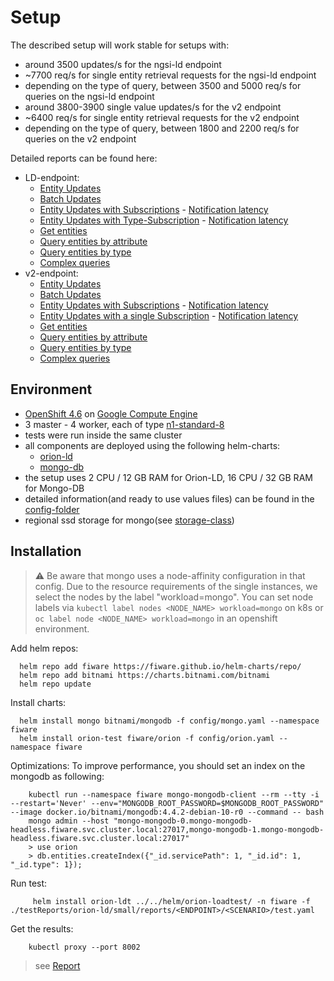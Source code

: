 # Setup

The described setup will work stable for setups with:
- around 3500 updates/s for the ngsi-ld endpoint 
-  ~7700 req/s for single entity retrieval requests for the ngsi-ld endpoint
- depending on the type of query, between 3500 and 5000 req/s for queries on the ngsi-ld endpoint
- around 3800-3900 single value updates/s for the v2 endpoint
- ~6400 req/s for single entity retrieval requests for the v2 endpoint
- depending on the type of query, between 1800 and 2200 req/s for queries on the v2 endpoint

Detailed reports can be found here:
* LD-endpoint:
    * [Entity Updates](https://fiware.github.io/load-tests/testReports/orion-ld/small/reports/ld/EntityUpdateSimulation/gatling-report.html) 
    * [Batch Updates](https://fiware.github.io/load-tests/testReports/orion-ld/small/reports/ld/BatchUpdateSimulation/gatling-report.html) 
    * [Entity Updates with Subscriptions](https://fiware.github.io/load-tests/testReports/orion-ld/small/reports/ld/EntityUpdateWithSubscriptionSimulation/gatling-report.html) - [Notification latency](reports/ld/EntityUpdateWithSubscriptionSimulation/grafana-report.png)
    * [Entity Updates with Type-Subscription](https://fiware.github.io/load-tests/testReports/orion-ld/small/reports/ld/EntityUpdateWithTypeSubscriptionSimulation/gatling-report.html) - [Notification latency](reports/ld/EntityUpdateWithTypeSubscriptionSimulation/grafana-report.png)
    * [Get entities](https://fiware.github.io/load-tests/testReports/orion-ld/small/reports/ld/GetSingleEntitiesSimulation/gatling-report.html) 
    * [Query entities by attribute](https://fiware.github.io/load-tests/testReports/orion-ld/small/reports/ld/QueryEntitiesByAttributeSimulation/gatling-report.html) 
    * [Query entities by type](https://fiware.github.io/load-tests/testReports/orion-ld/small/reports/ld/QueryEntitiesByTypeSimulation/gatling-report.html) 
    * [Complex queries](https://fiware.github.io/load-tests/testReports/orion-ld/small/reports/ld/ComplexQueryEntitiesByAttributeSimulation/gatling-report.html) 
* v2-endpoint:
    * [Entity Updates](https://fiware.github.io/load-tests/testReports/orion-ld/small/reports/v2/EntityUpdateSimulation/gatling-report.html) 
    * [Batch Updates](https://fiware.github.io/load-tests/testReports/orion-ld/small/reports/v2/BatchUpdateSimulation/gatling-report.html) 
    * [Entity Updates with Subscriptions](https://fiware.github.io/load-tests/testReports/orion-ld/small/reports/v2/EntityUpdateWithSubscriptionSimulation/gatling-report.html) - [Notification latency](reports/v2/EntityUpdateWithSubscriptionSimulation/grafana-report.png)
    * [Entity Updates with a single Subscription](https://fiware.github.io/load-tests/testReports/orion-ld/small/reports/v2/EntityUpdateWithSingleSubscriptionSimulation/gatling-report.html)  - [Notification latency](reports/v2/EntityUpdateWithSingleSubscriptionSimulation/grafana-report.png)
    * [Get entities](https://fiware.github.io/load-tests/testReports/orion-ld/small/reports/v2/GetSingleEntitiesSimulation/gatling-report.html) 
    * [Query entities by attribute](https://fiware.github.io/load-tests/testReports/orion-ld/small/reports/v2/QueryEntitiesByAttributeSimulation/gatling-report.html) 
    * [Query entities by type](https://fiware.github.io/load-tests/testReports/orion-ld/small/reports/v2/QueryEntitiesByTypeSimulation/gatling-report.html) 
    * [Complex queries](https://fiware.github.io/load-tests/testReports/orion-ld/small/reports/v2/ComplexQueryEntitiesByAttributeSimulation/gatling-report.html) 
    

## Environment

- [OpenShift 4.6](https://docs.openshift.com/container-platform/4.6/welcome/index.html) on [Google Compute Engine](https://cloud.google.com/compute)
- 3 master - 4 worker, each of type [n1-standard-8](https://cloud.google.com/compute/docs/machine-types)
- tests were run inside the same cluster
- all components are deployed using the following helm-charts:
    - [orion-ld](https://github.com/FIWARE/helm-charts/tree/main/charts/orion)
    - [mongo-db](https://github.com/bitnami/charts/tree/master/bitnami/mongodb)
- the setup uses 2 CPU / 12 GB RAM for Orion-LD, 16 CPU / 32 GB RAM for Mongo-DB
- detailed information(and ready to use values files) can be found in the [config-folder](config)
- regional ssd storage for mongo(see [storage-class](config/storage-class.yaml))

## Installation

> :warning: Be aware that mongo uses a node-affinity configuration in that config. Due to the resource requirements of the single instances, we 
> select the nodes by the label "workload=mongo". You can set node labels via `kubectl label nodes <NODE_NAME> workload=mongo` on k8s or 
>`oc label node <NODE_NAME> workload=mongo` in an openshift environment.

Add helm repos:
```
  helm repo add fiware https://fiware.github.io/helm-charts/repo/
  helm repo add bitnami https://charts.bitnami.com/bitnami
  helm repo update
```

Install charts:
```
  helm install mongo bitnami/mongodb -f config/mongo.yaml --namespace fiware
  helm install orion-test fiware/orion -f config/orion.yaml --namespace fiware
```

Optimizations:
To improve performance, you should set an index on the mongodb as following:
```
    kubectl run --namespace fiware mongo-mongodb-client --rm --tty -i --restart='Never' --env="MONGODB_ROOT_PASSWORD=$MONGODB_ROOT_PASSWORD" --image docker.io/bitnami/mongodb:4.4.2-debian-10-r0 --command -- bash
    mongo admin --host "mongo-mongodb-0.mongo-mongodb-headless.fiware.svc.cluster.local:27017,mongo-mongodb-1.mongo-mongodb-headless.fiware.svc.cluster.local:27017"
    > use orion
    > db.entities.createIndex({"_id.servicePath": 1, "_id.id": 1, "_id.type": 1});
```

Run test:
```
     helm install orion-ldt ../../helm/orion-loadtest/ -n fiware -f ./testReports/orion-ld/small/reports/<ENDPOINT>/<SCENARIO>/test.yaml
```

Get the results:
```
    kubectl proxy --port 8002
```
> see [Report](http://localhost:8002/api/v1/namespaces/fiware/services/orion-ldt-orion-loadtest:8080/proxy/)
